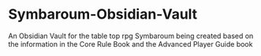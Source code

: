 # Symbaroum-Obsidian-Vault
An Obsidian Vault for the table top rpg Symbaroum being created based on the information in the Core Rule Book and the Advanced Player Guide book
